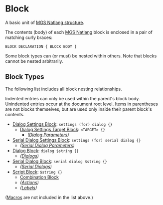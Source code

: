 # Block

A basic unit of [MGS Natlang structure](../mgs/mgs_natlang_structure).

The contents (body) of each [MGS Natlang](../mgs/mgs_natlang) block is enclosed in a pair of matching curly braces:

```
BLOCK DECLARATION { BLOCK BODY }
```

Some block types can (or must) be nested within others. Note that blocks cannot be nested arbitrarily.

## Block Types

The following list includes all block nesting relationships.

Indented entries can only be used within the parent's block body. Unindented entries occur at the document root level. Items in parentheses are not blocks themselves, but are used only inside their parent block's contents.

- [Dialog Settings Block](../mgs/dialog_settings_block): `settings (for) dialog {}`
	- [Dialog Settings Target Block](../mgs/dialog_settings_target_block): `<TARGET> {}`
		- *([Dialog Parameters](../mgs/dialog_parameters_mgs))*
- [Serial Dialog Settings Block](../mgs/serial_dialog_settings_block): `settings (for) serial dialog {}`
	- *([Serial Dialog Parameters](../mgs/serial_dialog_parameters_mgs))*
- [Dialog Block](../mgs/dialog_block): `dialog $string {}`
	- *([Dialogs](../mgs/dialogs_mgs))*
- [Serial Dialog Block](../mgs/serial_dialog_block): `serial dialog $string {}`
	- *([Serial Dialogs](../mgs/serial_dialogs_mgs))*
- [Script Block](../mgs/script_block): `$string {}`
	- [Combination Block](../mgs/combination_block)
	- *([Actions](../Actions))*
	- *([Labels](../mgs/advanced_syntax/labels))*

([Macros](../mgs/advanced_syntax/macros) are not included in the list above.)
